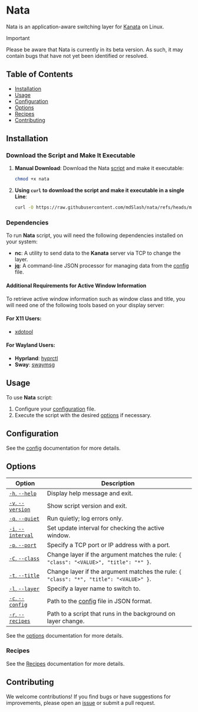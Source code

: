 # Nata

Nata is an application-aware switching layer for [Kanata](https://github.com/jtroo/kanata) on Linux.

> [!IMPORTANT]
> Please be aware that Nata is currently in its beta version. As such, it may contain bugs that have not yet been identified or resolved.

## Table of Contents

- [Installation](#installation)
- [Usage](#usage)
- [Configuration](#configuration)
- [Options](#options)
- [Recipes](#recipes)
- [Contributing](#contributing)

## Installation

### Download the Script and Make It Executable

1. **Manual Download**: Download the Nata [script](/nata) and make it executable:

   ```bash
   chmod +x nata
   ```

2. **Using `curl` to download the script and make it executable in a single Line**:

   ```bash
   curl -O https://raw.githubusercontent.com/mdSlash/nata/refs/heads/main/nata && chmod +x nata
   ```

### Dependencies

To run **Nata** script, you will need the following dependencies installed on your system:

- **nc**: A utility to send data to the **Kanata** server via TCP to change the layer.
- **[jq](https://jqlang.github.io/jq/)**: A command-line JSON processor for managing data from the [config](#config) file.

#### Additional Requirements for Active Window Information

To retrieve active window information such as window class and title, you will need one of the following tools based on your display server:

#### For X11 Users:

- [xdotool](https://github.com/jordansissel/xdotool)

#### For Wayland Users:

- **Hyprland**: [hyprctl](https://wiki.hyprland.org/Configuring/Using-hyprctl/)
- **Sway**: [swaymsg](https://github.com/swaywm/sway/blob/master/swaymsg/swaymsg.1.scd)

## Usage

To use **Nata** script:

1. Configure your [configuration](#config) file.
2. Execute the script with the desired [options](#options) if necessary.

## Configuration

See the [config](/docs/config.md) documentation for more details.

## Options

| Option                         | Description                                                                            |
| ------------------------------ | -------------------------------------------------------------------------------------- |
| [`-h`, `--help`][help]         | Display help message and exit.                                                         |
| [`-v`, `--version`][version]   | Show script version and exit.                                                          |
| [`-q`, `--quiet`][quiet]       | Run quietly; log errors only.                                                          |
| [`-i`, `--interval`][interval] | Set update interval for checking the active window.                                    |
| [`-p`, `--port`][port]         | Specify a TCP port or IP address with a port.                                          |
| [`-C`, `--class`][class]       | Change layer if the argument matches the rule: `{ "class": "<VALUE>", "title": "*" }`. |
| [`-t`, `--title`][title]       | Change layer if the argument matches the rule: `{ "class": "*", "title": "<VALUE>" }`. |
| [`-l`, `--layer`][layer]       | Specify a layer name to switch to.                                                     |
| [`-c`, `--config`][config]     | Path to the [config](#config) file in JSON format.                                     |
| [`-r`, `--recipes`][recipes]   | Path to a script that runs in the background on layer change.                          |

See the [options](/docs/script-options.md) documentation for more details.

### Recipes

See the [Recipes](/docs/recipes.md) documentation for more details.

## Contributing

We welcome contributions! If you find bugs or have suggestions for improvements, please open an [issue](https://github.com/mdSlash/nata/issues/new) or submit a pull request.

<!--  -->

[help]: /docs/script-options.md#-h---help
[version]: /docs/script-options.md#-v---version
[quiet]: /docs/script-options.md#-q---quiet
[interval]: /docs/script-options.md#-i---interval
[port]: /docs/script-options.md#-p---port
[class]: /docs/script-options.md#-c---class
[title]: /docs/script-options.md#-t---title
[layer]: /docs/script-options.md#-l---layer
[config]: /docs/script-options.md#-c---config
[recipes]: /docs/script-options.md#-r---recipes
